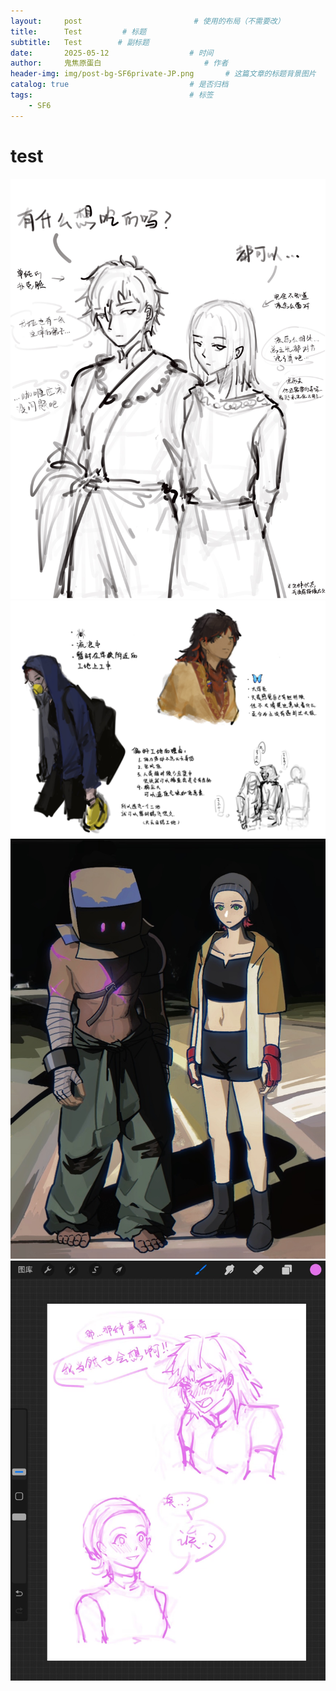 ```yaml
---
layout:     post                         # 使用的布局（不需要改）
title:      Test         # 标题 
subtitle:   Test        # 副标题
date:       2025-05-12 				    # 时间
author:     鬼焦原蛋白 					    # 作者
header-img: img/post-bg-SF6private-JP.png 	    # 这篇文章的标题背景图片
catalog: true 						    # 是否归档
tags:								    # 标签
    - SF6
---
```


# test

<img src="https://github.com/kogaCHNH2COOH/kogaCHNH2COOH.github.io/blob/master/img/test-250513-1.JPG" alt="回归之后" />
<img src="https://github.com/kogaCHNH2COOH/kogaCHNH2COOH.github.io/blob/master/img/test-250513-2.JPG" alt="蝶舞人设" />
<img src="https://github.com/kogaCHNH2COOH/kogaCHNH2COOH.github.io/blob/master/img/test-250513-3.JPG" alt="meme" />
<img src="https://github.com/kogaCHNH2COOH/kogaCHNH2COOH.github.io/blob/master/img/test-250513-4.jpg" alt="纯情哨向" />

